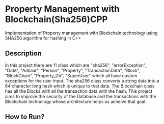 # Property Management with Blockchain(Sha256)CPP
 Implementation of Property management with Blockchain technology using SHA256 algorithm for hashing in C++
 
<h2>Description</h2>
In this project there are 11 class which are "sha256", "errorException", "Date", "Adhaar", "Person", "Property", "TransactionData", "Block", "BlockChain", "Property_Db", "SuperUser" which all have custom exceptions for the user input. The sha256 class converts a string data into a 64 character long hash which is unique to that data. The Blockchain class has all the Blocks with all the transaction data with the hash. This project aims to improve the security of the Database and the transactions with the Blockchain technology whose architecture helps us acheive that goal.

<h2>How to Run?
